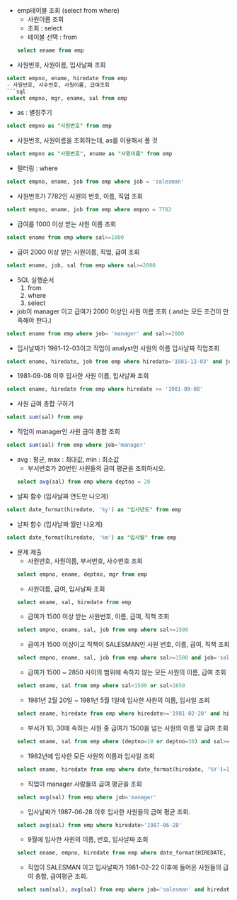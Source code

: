 * emp테이블 조회 (select from where)
    - 사원이름 조회
    - 조회 : select 
    - 테이블 선택 : from
    ```sql 
    select ename from emp
    ```
- 사원번호, 사원이름, 입사날짜 조회
```sql
select empno, ename, hiredate from emp
- 사원번호, 사수번호, 사원이름, 급여조회
```sql
select empno, mgr, ename, sal from emp
```
- as : 별칭주기
```sql
select empno as "사원번호" from emp 
```
- 사원번호, 사원이름을 조회하는데, as를 이용해서 풀 것
```sql
select empno as "사원번호", ename as "사원이름" from emp
```
- 필터링 : where 
```sql
select empno, ename, job from emp where job = 'salesman'
```
- 사원번호가 7782인 사원의 번호, 이름, 직업 조회
```sql
select empno, ename, job from emp where empno = 7782
```
- 급여를 1000 이상 받는 사원 이름 조회
```sql
select ename from emp where sal>=1000
```
- 급여 2000 이상 받는 사원이름, 직업, 급여 조회
```sql
select ename, job, sal from emp where sal>=2000
```
- SQL 실행순서 
    1. from 
    2. where 
    3. select
- job이 manager 이고 급여가 2000 이상인 사원 이름 조회
 ( and는 모든 조건이 만족해야 한다.)
```sql
select ename from emp where job= 'manager' and sal>=2000
```
- 입사날짜가 1981-12-03이고 직업이 analyst인 사원의 이름 입사날짜 직업조회
```sql
select ename, hiredate, job from emp where hiredate='1981-12-03' and job='analyst' 
```
- 1981-09-08 이후 입사한 사원 이름, 입사날짜 조회
```sql
select ename, hiredate from emp where hiredate >= '1981-09-08'
```
- 사원 급여 총합 구하기
```sql
select sum(sal) from emp
```
- 직업이 manager인 사원 급여 총합 조회

```sql
select sum(sal) from emp where job='manager'
```
- avg : 평균, max : 최대값, min : 최소값
    - 부서번호가 20번인 사원들의 급여 평균을 조회하시오.
    ```sql
    select avg(sal) from emp where deptno = 20
    ```
- 날짜 함수 (입사날짜 연도만 나오게)
```sql
select date_format(hiredate, '%y') as "입사년도" from emp
```
- 날짜 함수 (입사날짜 월만 나오게)
```sql
select date_format(hiredate, '%m') as "입사월" from emp
```
- 문제 제출
    - 사원번호, 사원이름, 부서번호, 사수번호 조회
    ```sql
    select empno, ename, deptno, mgr from emp
    ```
    - 사원이름, 급여, 입사날짜 조회
    ```sql
    select ename, sal, hiredate from emp
    ```
    - 급여가 1500 이상 받는 사원번호, 이름, 급여, 직책 조회
    ```sql
    select empno, ename, sal, job from emp where sal>=1500
    ```
    - 급여가 1500 이상이고 직책이 SALESMAN인 사원 번호, 이름, 급여, 직책 조회
    ```sql
    select empno, ename, sal, job from emp where sal>=1500 and job='salesman'
    ```
    - 급여가 1500 ~ 2850 사이의 범위에 속하지 않는 모든 사원의 이름, 급여 조회
    ```sql
    select ename, sal from emp where sal<1500 or sal>2850
    ```
    - 1981년 2월 20일 ~ 1981년 5월 1일에 입사한 사원의 이름, 입사일 조회
    ```sql
    select ename, hiredate from emp where hiredate>='1981-02-20' and hiredate<='1981-05-01'
    ```
    - 부서가 10, 30에 속하는 사원 중 급여가 1500을 넘는 사원의 이름 및 급여 조회
    ```sql
    select ename, sal from emp where (deptno=10 or deptno=30) and sal>=1500
    ```
    - 1982년에 입사한 모든 사원의 이름과 입사일 조회
    ```sql
    select ename, hiredate from emp where date_format(hiredate, '%Y')=1982
    ```
    - 직업이 manager 사람들의 급여 평균을 조회
    ```sql
    select avg(sal) from emp where job='manager'
    ```
    - 입사날짜가 1987-06-28 이후 입사한 사원들의 급여 평균 조회.
    ```sql
    select avg(sal) from emp where hiredate>'1987-06-28'
    ```
    - 9월에 입사한 사원의 이름, 번호, 입사날짜 조회
    ```sql
    select ename, empno, hiredate from emp where date_format(HIREDATE, '%m')=9
    ```
    - 직업이 SALESMAN 이고 입사날짜가 1981-02-22 이후에 들어온 사원들의 급여 총합, 급여평균 조회.
    ```sql
    select sum(sal), avg(sal) from emp where job='salesman' and hiredate>'1981-02-22'
    ```